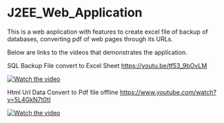 # J2EE_Web_Application

This is a web aoplication with features to create excel file of backup of databases, converting pdf of web pages through its URLs.

Below are links to the videos that demonstrates the application.

SQL Backup File convert to Excel Sheet
https://youtu.be/tf53_9bOvLM

[![Watch the video](https://i.imgur.com/vKb2F1B.png)](https://youtu.be/tf53_9bOvLM)

Html Url Data Convert to Pdf file offline
https://www.youtube.com/watch?v=5L4GkN7t0tI

[![Watch the video](https://i.imgur.com/vKb2F1B.png)](https://www.youtube.com/watch?v=5L4GkN7t0tI)

